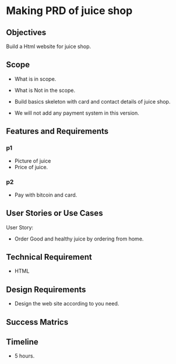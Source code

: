 # Making PRD of juice shop

## Objectives
Build a Html website for juice shop.

## Scope
- What is in scope.
- What is Not in the scope.

- Build basics skeleton with card and contact details of juice shop.

- We will not add any payment system in this version.

## Features and Requirements

### p1
- Picture of juice
- Price of juice.

### p2
- Pay with bitcoin and card.


## User Stories or Use Cases

User Story:

- Order Good and healthy juice by ordering from home.

## Technical Requirement

- HTML

## Design Requirements

- Design the web site according to you need.

## Success Matrics

## Timeline
- 5 hours.

